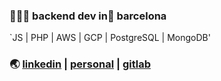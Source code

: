 ### 👨🏽‍💻 backend dev in📍 barcelona 
`JS | PHP | AWS | GCP | PostgreSQL | MongoDB'
### 🌏 [linkedin](https://www.linkedin.com/in/celopez12) | [personal](https://clopez7.github.io) | [gitlab](www.gitlab.com/clopez12)

